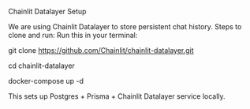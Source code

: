 
Chainlit Datalayer Setup

We are using Chainlit Datalayer to store persistent chat history.
Steps to clone and run:
Run this in your terminal:

git clone https://github.com/Chainlit/chainlit-datalayer.git

cd chainlit-datalayer

docker-compose up -d

This sets up Postgres + Prisma + Chainlit Datalayer service locally.
